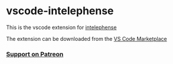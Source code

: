 # vscode-intelephense

This is the vscode extension for [intelephense](https://github.com/bmewburn/intelephense)

The extension can be downloaded from the [VS Code Marketplace](https://marketplace.visualstudio.com/items?itemName=bmewburn.vscode-intelephense-client)

### [Support on Patreon](https://www.patreon.com/bmewburn)
